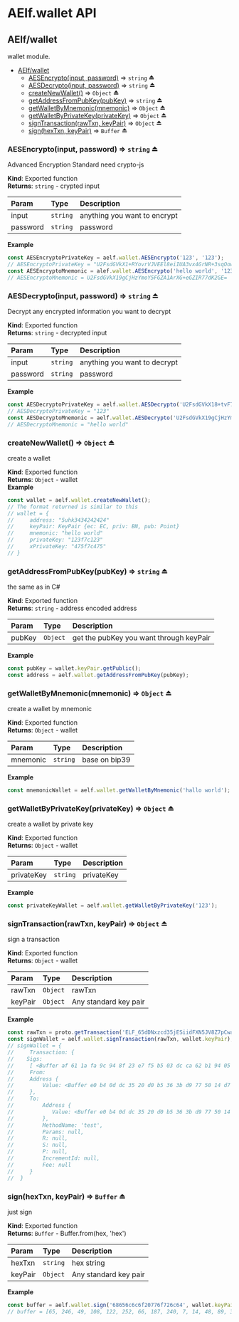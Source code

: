 # AElf.wallet API

## AElf/wallet

wallet module.

* [AElf/wallet](wallet.md#module_AElf/wallet)
  * [AESEncrypto\(input, password\)](wallet.md#exp_module_AElf/wallet--AESEncrypto) ⇒ `string` ⏏
  * [AESDecrypto\(input, password\)](wallet.md#exp_module_AElf/wallet--AESDecrypto) ⇒ `string` ⏏
  * [createNewWallet\(\)](wallet.md#exp_module_AElf/wallet--createNewWallet) ⇒ `Object` ⏏
  * [getAddressFromPubKey\(pubKey\)](wallet.md#exp_module_AElf/wallet--getAddressFromPubKey) ⇒ `string` ⏏
  * [getWalletByMnemonic\(mnemonic\)](wallet.md#exp_module_AElf/wallet--getWalletByMnemonic) ⇒ `Object` ⏏
  * [getWalletByPrivateKey\(privateKey\)](wallet.md#exp_module_AElf/wallet--getWalletByPrivateKey) ⇒ `Object` ⏏
  * [signTransaction\(rawTxn, keyPair\)](wallet.md#exp_module_AElf/wallet--signTransaction) ⇒ `Object` ⏏
  * [sign\(hexTxn, keyPair\)](wallet.md#exp_module_AElf/wallet--sign) ⇒ `Buffer` ⏏

### AESEncrypto\(input, password\) ⇒ `string` ⏏

Advanced Encryption Standard need crypto-js

**Kind**: Exported function  
**Returns**: `string` - crypted input

| Param | Type | Description |
| :--- | :--- | :--- |
| input | `string` | anything you want to encrypt |
| password | `string` | password |

**Example**

```javascript
const AESEncryptoPrivateKey = aelf.wallet.AESEncrypto('123', '123');
// AESEncryptoPrivateKey = "U2FsdGVkX1+RYovrVJVEEl8eiIUA3vx4GrNR+3sqOow="
const AESEncryptoMnemonic = alef.wallet.AESEncrypto('hello world', '123');
// AESEncryptoMnemonic = U2FsdGVkX19gCjHzYmoY5FGZA1ArXG+eGZIR77dK2GE=
```

### AESDecrypto\(input, password\) ⇒ `string` ⏏

Decrypt any encrypted information you want to decrypt

**Kind**: Exported function  
**Returns**: `string` - decrypted input

| Param | Type | Description |
| :--- | :--- | :--- |
| input | `string` | anything you want to decrypt |
| password | `string` | password |

**Example**

```javascript
const AESDecryptoPrivateKey = aelf.wallet.AESDecrypto('U2FsdGVkX18+tvF7t4rhGOi5cbUvdTH2U5a6Tbu4Ojg=', '123');
// AESDecryptoPrivateKey = "123"
const AESDecryptoMnemonic = aelf.wallet.AESDecrypto('U2FsdGVkX19gCjHzYmoY5FGZA1ArXG+eGZIR77dK2GE=', '123');
// AESDecryptoMnemonic = "hello world"
```

### createNewWallet\(\) ⇒ `Object` ⏏

create a wallet

**Kind**: Exported function  
**Returns**: `Object` - wallet  
**Example**

```javascript
const wallet = aelf.wallet.createNewWallet();
// The format returned is similar to this
// wallet = {
//     address: "5uhk3434242424"
//     keyPair: KeyPair {ec: EC, priv: BN, pub: Point}
//     mnemonic: "hello world"
//     privateKey: "123f7c123"
//     xPrivateKey: "475f7c475"
// }
```

### getAddressFromPubKey\(pubKey\) ⇒ `string` ⏏

the same as in C\#

**Kind**: Exported function  
**Returns**: `string` - address encoded address

| Param | Type | Description |
| :--- | :--- | :--- |
| pubKey | `Object` | get the pubKey you want through keyPair |

**Example**

```javascript
const pubKey = wallet.keyPair.getPublic();
const address = aelf.wallet.getAddressFromPubKey(pubKey);
```

### getWalletByMnemonic\(mnemonic\) ⇒ `Object` ⏏

create a wallet by mnemonic

**Kind**: Exported function  
**Returns**: `Object` - wallet

| Param | Type | Description |
| :--- | :--- | :--- |
| mnemonic | `string` | base on bip39 |

**Example**

```javascript
const mnemonicWallet = aelf.wallet.getWalletByMnemonic('hallo world');
```

### getWalletByPrivateKey\(privateKey\) ⇒ `Object` ⏏

create a wallet by private key

**Kind**: Exported function  
**Returns**: `Object` - wallet

| Param | Type | Description |
| :--- | :--- | :--- |
| privateKey | `string` | privateKey |

**Example**

```javascript
const privateKeyWallet = aelf.wallet.getWalletByPrivateKey('123');
```

### signTransaction\(rawTxn, keyPair\) ⇒ `Object` ⏏

sign a transaction

**Kind**: Exported function  
**Returns**: `Object` - wallet

| Param | Type | Description |
| :--- | :--- | :--- |
| rawTxn | `Object` | rawTxn |
| keyPair | `Object` | Any standard key pair |

**Example**

```javascript
const rawTxn = proto.getTransaction('ELF_65dDNxzcd35jESiidFXN5JV8Z7pCwaFnepuYQToNefSgqk9', 'ELF_65dDNxzcd35jESiidFXN5JV8Z7pCwaFnepuYQToNefSgqk9', 'test', []);
const signWallet = aelf.wallet.signTransaction(rawTxn, wallet.keyPair);
// signWallet = { 
//     Transaction: {
//    Sigs:
//     [ <Buffer af 61 1a fa 9c 94 8f 23 e7 f5 b5 03 dc ca 62 b1 94 05 e9 cc 28 ed 9b 6c af 1f 4f 1b 78 14 5e 52 72 35 81 ba b1 51 35 4c 63 c5 38 0a 1f b9 b9 ab d8 22 ... > ],
//     From:
//     Address {
//         Value: <Buffer e0 b4 0d dc 35 20 d0 b5 36 3b d9 77 50 14 d7 7e 4b 8f e8 32 94 6d 0e 38 25 73 1d 89 12 7b>
//     },
//     To:
//         Address {
//            Value: <Buffer e0 b4 0d dc 35 20 d0 b5 36 3b d9 77 50 14 d7 7e 4b 8f e8 32 94 6d 0e 38 25 73 1d 89 12 7b> 
//         },
//         MethodName: 'test',
//         Params: null,
//         R: null,
//         S: null,
//         P: null,
//         IncrementId: null,
//         Fee: null
//     }
//  }
```

### sign\(hexTxn, keyPair\) ⇒ `Buffer` ⏏

just sign

**Kind**: Exported function  
**Returns**: `Buffer` - Buffer.from\(hex, 'hex'\)

| Param | Type | Description |
| :--- | :--- | :--- |
| hexTxn | `string` | hex string |
| keyPair | `Object` | Any standard key pair |

**Example**

```javascript
const buffer = aelf.wallet.sign('68656c6c6f20776f726c64', wallet.keyPair);
// buffer = [65, 246, 49, 108, 122, 252, 66, 187, 240, 7, 14, 48, 89, 38, 103, 42, 58, 0, 46, 182, 180, 194, 200, 208, 141, 15, 95, 67, 234, 248, 31, 199, 73, 151, 2, 133, 233, 84, 180, 216, 116, 9, 153, 208, 254, 175, 96, 123, 76, 184, 224, 87, 69, 220, 172, 170, 239, 232, 188, 123, 168, 163, 244, 151, 1]
```

